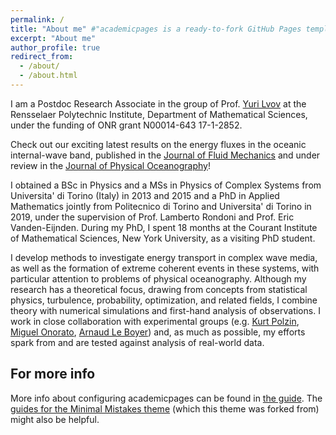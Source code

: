 ```yaml
---
permalink: /
title: "About me" #"academicpages is a ready-to-fork GitHub Pages template for academic personal websites"
excerpt: "About me"
author_profile: true
redirect_from: 
  - /about/
  - /about.html
---
```


I am a Postdoc Research Associate in the group of Prof. [Yuri Lvov](http://wave.math.rpi.edu/) at the Rensselaer Polytechnic Institute, Department of Mathematical Sciences, under the funding of ONR grant N00014-643 17-1-2852.

Check out our exciting latest results on the energy fluxes in the oceanic internal-wave band, published in the [Journal of Fluid Mechanics](https://arxiv.org/pdf/2010.06717.pdf) and under review in the [Journal of Physical Oceanography](https://arxiv.org/pdf/2106.02572.pdf)!

I obtained a BSc in Physics and a MSs in Physics of Complex Systems from Universita' di Torino (Italy) in 2013 and 2015 and a PhD in Applied Mathematics jointly from Politecnico di Torino and Universita' di Torino in 2019, under the supervision of Prof. Lamberto Rondoni and Prof. Eric Vanden-Eijnden. During my PhD, I spent 18 months at the Courant Institute of Mathematical Sciences, New York University, as a visiting PhD student.

I develop methods to investigate energy transport in complex wave media, as well as the formation of extreme coherent events in these systems, with particular attention to problems of physical oceanography. Although my research has a theoretical focus, drawing from concepts from statistical physics, turbulence, probability, optimization, and related fields, I combine theory with numerical simulations and first-hand analysis of observations. I work in close collaboration with experimental groups (e.g. [Kurt Polzin](https://web.whoi.edu/polzin/), [Miguel Onorato](http://personalpages.to.infn.it/~onorato/Home.html), [Arnaud Le Boyer](http://www.mod.ucsd.edu/arnaud-le-boyer)) and, as much as possible, my efforts spark from and are tested against analysis of real-world data.


For more info
------
More info about configuring academicpages can be found in [the guide](https://academicpages.github.io/markdown/). The [guides for the Minimal Mistakes theme](https://mmistakes.github.io/minimal-mistakes/docs/configuration/) (which this theme was forked from) might also be helpful.
